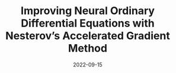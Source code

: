 ---
title: "Improving Neural Ordinary Differential Equations with Nesterov’s Accelerated Gradient Method"
collection: publications
permalink: /publication/2022-09-15-neurips2022-NesterovNODE
excerpt: ''
date: 2022-09-15
venue: '2022 36th Conference on Neural Information Processing Systems (NeurIPS 2022)'
paperurl: 'http://nghiahhnguyen.github.io/files/NesterovNODE.pdf'
citation: 'Nguyen et al. (2022). &quot;Improving Neural Ordinary Differential Equations with Nesterov’s Accelerated Gradient Method.&quot; <i>NeurIPS 2022</i>. 1(2).'
---